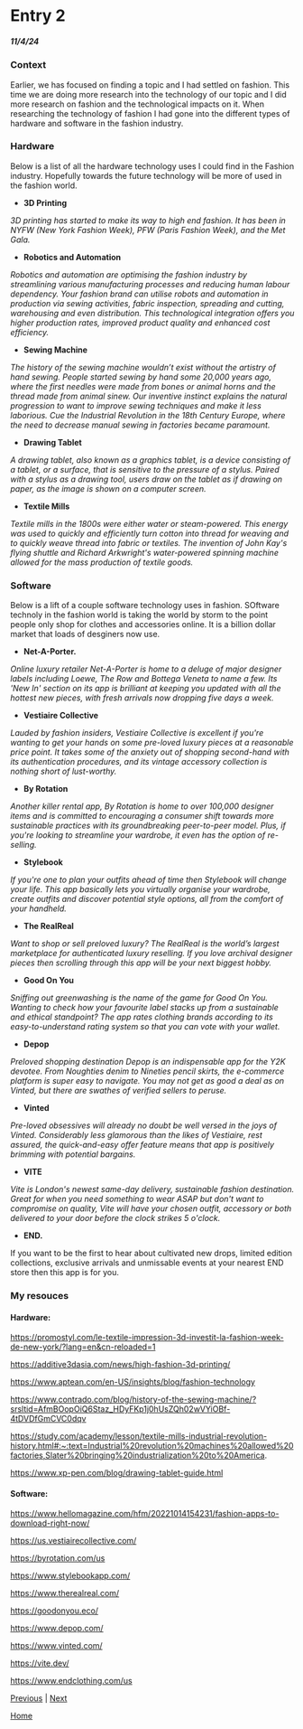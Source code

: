 # Entry 2
##### 11/4/24

### Context
Earlier, we has focused on finding a topic and I had settled on fashion. This time we are doing more research into the technology of our topic and I did more research on fashion and the technological impacts on it. When researching the technology of fashion I had gone into the different types of hardware and software in the fashion industry. 

### Hardware
Below is a list of all the hardware technology uses I could find in the Fashion industry. Hopefully towards the future technology will be more of used in the fashion world.

* **3D Printing**

*3D printing has started to make its way to high end fashion. It has been in NYFW (New York Fashion Week), PFW (Paris Fashion Week), and the Met Gala.*

* **Robotics and Automation**
  
*Robotics and automation are optimising the fashion industry by streamlining various manufacturing processes and reducing human labour dependency. Your fashion brand can utilise robots and automation in production via sewing activities, fabric inspection, spreading and cutting, warehousing and even distribution. This technological integration offers you higher production rates, improved product quality and enhanced cost efficiency.*

* **Sewing Machine**
  
*The history of the sewing machine wouldn’t exist without the artistry of hand sewing. People started sewing by hand some 20,000 years ago, where the first needles were made from bones or animal horns and the thread made from animal sinew. Our inventive instinct explains the natural progression to want to improve sewing techniques and make it less laborious. Cue the Industrial Revolution in the 18th Century Europe, where the need to decrease manual sewing in factories became paramount.*

* **Drawing Tablet**
  
*A drawing tablet, also known as a graphics tablet, is a device consisting of a tablet, or a surface, that is sensitive to the pressure of a stylus. Paired with a stylus as a drawing tool, users draw on the tablet as if drawing on paper, as the image is shown on a computer screen.*

* **Textile Mills**
  
*Textile mills in the 1800s were either water or steam-powered. This energy was used to quickly and efficiently turn cotton into thread for weaving and to quickly weave thread into fabric or textiles. The invention of John Kay's flying shuttle and Richard Arkwright's water-powered spinning machine allowed for the mass production of textile goods.*

### Software
Below is a lift of a couple software technology uses in fashion. SOftware technoly in the fashion world is taking the world by storm to the point people only shop for clothes and accessories online. It is a billion dollar market that loads of desginers now use.  

* **Net-A-Porter.**
   
*Online luxury retailer Net-A-Porter is home to a deluge of major designer labels including Loewe, The Row and Bottega Veneta to name a few. Its 'New In' section on its app is brilliant at keeping you updated with all the hottest new pieces, with fresh arrivals now dropping five days a week.* 

* **Vestiaire Collective**
  
*Lauded by fashion insiders, Vestiaire Collective is excellent if you're wanting to get your hands on some pre-loved luxury pieces at a reasonable price point. It takes some of the anxiety out of shopping second-hand with its authentication procedures, and its vintage accessory collection is nothing short of lust-worthy.*

* **By Rotation**
  
*Another killer rental app, By Rotation is home to over 100,000 designer items and is committed to encouraging a consumer shift towards more sustainable practices with its groundbreaking peer-to-peer model. Plus, if you're looking to streamline your wardrobe, it even has the option of re-selling.*

* **Stylebook**
  
*If you're one to plan your outfits ahead of time then Stylebook will change your life. This app basically lets you virtually organise your wardrobe, create outfits and discover potential style options, all from the comfort of your handheld.*

* **The RealReal**
  
*Want to shop or sell preloved luxury? The RealReal is the world’s largest marketplace for authenticated luxury reselling. If you love archival designer pieces then scrolling through this app will be your next biggest hobby.*

* **Good On You**
  
*Sniffing out greenwashing is the name of the game for Good On You. Wanting to check how your favourite label stacks up from a sustainable and ethical standpoint? The app rates clothing brands according to its easy-to-understand rating system so that you can vote with your wallet.*

* **Depop**
  
*Preloved shopping destination Depop is an indispensable app for the Y2K devotee. From Noughties denim to Nineties pencil skirts, the e-commerce platform is super easy to navigate. You may not get as good a deal as on Vinted, but there are swathes of verified sellers to peruse.*

* **Vinted**
  
*Pre-loved obsessives will already no doubt be well versed in the joys of Vinted. Considerably less glamorous than the likes of Vestiaire, rest assured, the quick-and-easy offer feature means that app is positively brimming with potential bargains.*

* **VITE**
  
*Vite is London's newest same-day delivery, sustainable fashion destination. Great for when you need something to wear ASAP but don't want to compromise on quality, Vite will have your chosen outfit, accessory or both delivered to your door before the clock strikes 5 o'clock.*

* **END.**
  
If you want to be the first to hear about cultivated new drops, limited edition collections, exclusive arrivals and unmissable events at your nearest END store then this app is for you.

### My resouces 
#### Hardware:
https://promostyl.com/le-textile-impression-3d-investit-la-fashion-week-de-new-york/?lang=en&cn-reloaded=1 

https://additive3dasia.com/news/high-fashion-3d-printing/ 

https://www.aptean.com/en-US/insights/blog/fashion-technology 

https://www.contrado.com/blog/history-of-the-sewing-machine/?srsltid=AfmBOopOiQ6Staz_HDyFKp1j0hUsZQh02wVYiOBf-4tDVDfGmCVC0dqv 

https://study.com/academy/lesson/textile-mills-industrial-revolution-history.html#:~:text=Industrial%20revolution%20machines%20allowed%20factories,Slater%20bringing%20industrialization%20to%20America. 

https://www.xp-pen.com/blog/drawing-tablet-guide.html 

#### Software: 
 https://www.hellomagazine.com/hfm/20221014154231/fashion-apps-to-download-right-now/

 https://us.vestiairecollective.com/

 https://byrotation.com/us 

 https://www.stylebookapp.com/ 

 https://www.therealreal.com/ 

 https://goodonyou.eco/ 

 https://www.depop.com/ 

 https://www.vinted.com/ 

 https://vite.dev/ 

 https://www.endclothing.com/us 

[Previous](entry01.md) | [Next](entry03.md)

[Home](../README.md)
